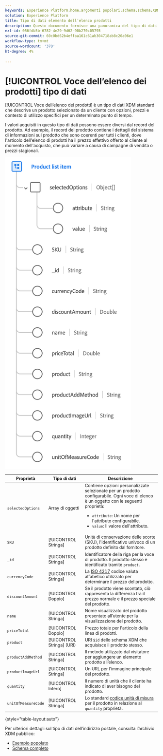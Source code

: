 ```yaml
---
keywords: Experience Platform;home;argomenti popolari;schema;schema;XDM;campi;schemi;schemi;indirizzo;xdm:address;tipo di dati;tipo di dati;tipo di dati;
solution: Experience Platform
title: Tipo di dati elemento dell’elenco prodotti
description: Questo documento fornisce una panoramica del tipo di dati XDM dell'elemento dell'elenco dei prodotti.
exl-id: 056fdb5b-6782-4e29-9d62-90b270c05795
source-git-commit: 60c0bd62b4effaa161c61ab304718ab8c20a06e1
workflow-type: tm+mt
source-wordcount: '370'
ht-degree: 4%

---
```


# [!UICONTROL Voce dell’elenco dei prodotti] tipo di dati

[!UICONTROL Voce dell’elenco dei prodotti] è un tipo di dati XDM standard che descrive un prodotto selezionato da un cliente con opzioni, prezzi e contesto di utilizzo specifici per un determinato punto di tempo.

I valori acquisiti in questo tipo di dati possono essere diversi dal record del prodotto. Ad esempio, il record del prodotto contiene i dettagli del sistema di informazioni sul prodotto che sono coerenti per tutti i clienti, dove l&#39;articolo dell&#39;elenco di prodotti ha il prezzo effettivo offerto al cliente al momento dell&#39;acquisto, che può variare a causa di campagne di vendita o prezzi stagionali.

![](../images/data-types/product-list-item.png)

| Proprietà | Tipo di dati | Descrizione |
| --- | --- | --- |
| `selectedOptions` | Array di oggetti | Contiene opzioni personalizzate selezionate per un prodotto configurabile. Ogni voce di elenco è un oggetto con le seguenti proprietà:<ul><li>`attribute`: Un nome per l&#39;attributo configurabile.</li><li>`value`: Il valore dell&#39;attributo.</li></ul> |
| `SKU` | [!UICONTROL Stringa] | Unità di conservazione delle scorte (SKU), l&#39;identificativo univoco di un prodotto definito dal fornitore. |
| `_id` | [!UICONTROL Stringa] | Identificatore della riga per la voce di prodotto. Il prodotto stesso è identificato tramite `product`. |
| `currencyCode` | [!UICONTROL Stringa] | La [ISO 4217](https://www.iso.org/iso-4217-currency-codes.html) codice valuta alfabetico utilizzato per determinare il prezzo del prodotto. |
| `discountAmount` | [!UICONTROL Doppio] | Se il prodotto viene scontato, ciò rappresenta la differenza tra il prezzo normale e il prezzo speciale del prodotto. |
| `name` | [!UICONTROL Stringa] | Nome visualizzato del prodotto presentato all’utente per la visualizzazione del prodotto. |
| `priceTotal` | [!UICONTROL Doppio] | Prezzo totale per l&#39;articolo della linea di prodotti. |
| `product` | [!UICONTROL Stringa] (URI) | URI `$id` dello schema XDM che acquisisce il prodotto stesso. |
| `productAddMethod` | [!UICONTROL Stringa] | Il metodo utilizzato dal visitatore per aggiungere un elemento prodotto all’elenco. |
| `productImageUrl` | [!UICONTROL Stringa] | Un URL per l’immagine principale del prodotto. |
| `quantity` | [!UICONTROL Intero] | Il numero di unità che il cliente ha indicato di aver bisogno del prodotto. |
| `unitOfMeasureCode` | [!UICONTROL Stringa] | Lo standard [codice unità di misura](https://ucum.org/ucum) per il prodotto in relazione al `quantity` proprietà. |

{style=&quot;table-layout:auto&quot;}

Per ulteriori dettagli sul tipo di dati dell’indirizzo postale, consulta l’archivio XDM pubblico:

* [Esempio popolato](https://github.com/adobe/xdm/blob/master/components/datatypes/productlistitem.example.1.json)
* [Schema completo](https://github.com/adobe/xdm/blob/master/components/datatypes/productlistitem.schema.json)

